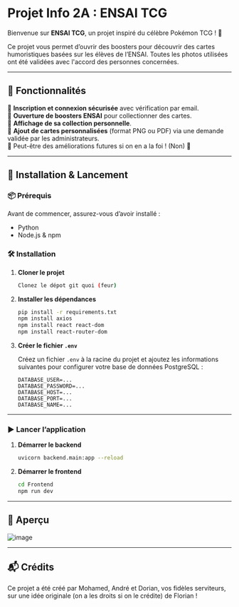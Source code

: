 # Projet Info 2A : ENSAI TCG  

Bienvenue sur **ENSAI TCG**, un projet inspiré du célèbre Pokémon TCG ! 🚀  

Ce projet vous permet d’ouvrir des boosters pour découvrir des cartes humoristiques basées sur les élèves de l’ENSAI. Toutes les photos utilisées ont été validées avec l'accord des personnes concernées.  

---

## 📌 Fonctionnalités  

🔹 **Inscription et connexion sécurisée** avec vérification par email.  
🔹 **Ouverture de boosters ENSAI** pour collectionner des cartes.  
🔹 **Affichage de sa collection personnelle**.  
🔹 **Ajout de cartes personnalisées** (format PNG ou PDF) via une demande validée par les administrateurs.  
🔹 Peut-être des améliorations futures si on en a la foi ! (Non) 🚧  

---

## 🚀 Installation & Lancement  

### 📦 Prérequis  
Avant de commencer, assurez-vous d’avoir installé :  
- Python  
- Node.js & npm  

### 🛠️ Installation  
1. **Cloner le projet**  
   ```bash
   Clonez le dépot git quoi (feur)
   ```  
2. **Installer les dépendances**  
   ```bash
   pip install -r requirements.txt
   npm install axios
   npm install react react-dom
   npm install react-router-dom
   ```  

3. **Créer le fichier `.env`**  
   
   Créez un fichier `.env` à la racine du projet et ajoutez les informations suivantes pour configurer votre base de données PostgreSQL :  
   
   ```env
   DATABASE_USER=...
   DATABASE_PASSWORD=...
   DATABASE_HOST=...
   DATABASE_PORT=...
   DATABASE_NAME=...
   ```  

---

### ▶️ Lancer l’application  
1. **Démarrer le backend**  
   ```bash
   uvicorn backend.main:app --reload
   ```  
2. **Démarrer le frontend**  
   ```bash
   cd Frontend
   npm run dev
   ```  

---

## 🎨 Aperçu  
![image](https://github.com/user-attachments/assets/5a357f7d-0bf1-469a-8c6f-fb2740109814)  

---

## 📬 Crédits 
Ce projet a été créé par Mohamed, André et Dorian, vos fidèles serviteurs, sur une idée originale (on a les droits si on le crédite) de Florian !
